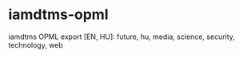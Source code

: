 # iamdtms-opml
iamdtms OPML export [EN, HU]: 
future, hu, media, science, security, technology, web
